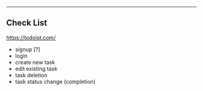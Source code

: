 ---------------
Check List
--------------

https://todoist.com/ 

- signup [?]
- login
- create new task
- edit existing task
- task deletion
- task status change (completion)

